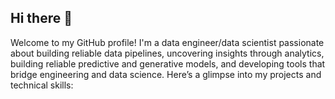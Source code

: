 ## Hi there 👋
Welcome to my GitHub profile! I'm a data engineer/data scientist passionate about building reliable data pipelines, uncovering insights through analytics, building reliable predictive and generative models, and developing tools that bridge engineering and data science. Here’s a glimpse into my projects and technical skills:
<!--
**Patrick-lab-droid/Patrick-lab-droid** is a ✨ _special_ ✨ repository because its `README.md` (this file) appears on your GitHub profile.

Here are some ideas to get you started:

- 🔭 I’m currently working on ...
- 🌱 I’m currently learning ...
- 👯 I’m looking to collaborate on ...
- 🤔 I’m looking for help with ...
- 💬 Ask me about ...
- 📫 How to reach me: ...
- 😄 Pronouns: ...
- ⚡ Fun fact: ...
-->
